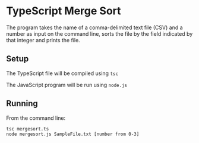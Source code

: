 # TypeScript Merge Sort
The program takes the name of a comma-delimited text file (CSV) and a number as input on the command line, sorts the
file by the field indicated by that integer and prints the file.

## Setup
The TypeScript file will be compiled using `tsc`

The JavaScript program will be run using `node.js`


## Running

From the command line:

```
tsc mergesort.ts
node mergesort.js SampleFile.txt [number from 0-3]
```
